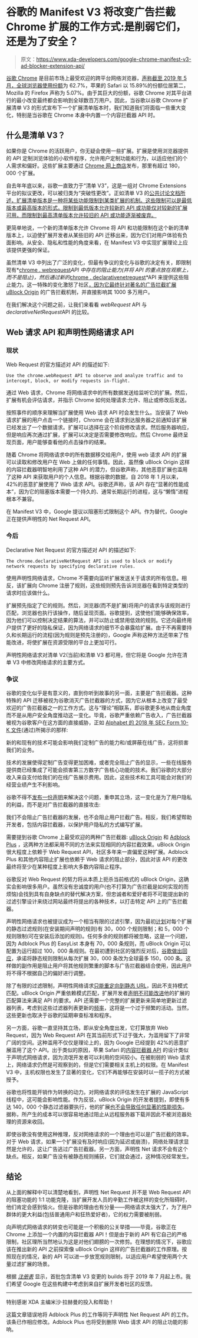 # 谷歌的 Manifest V3 将改变广告拦截 Chrome 扩展的工作方式:是削弱它们，还是为了安全？

> 原文：<https://www.xda-developers.com/google-chrome-manifest-v3-ad-blocker-extension-api/>

[谷歌 Chrome](https://www.xda-developers.com/google-chrome-secure-cookie-controls-anti-fingerprinting-history-manipulation/) 是目前市场上最受欢迎的跨平台网络浏览器，[声称截至 2019 年 5 月，全球浏览器使用份额](http://gs.statcounter.com/browser-market-share)为 62.7%，苹果的 Safari 以 15.89%的份额位居第二，Mozilla 的 Firefox 声称为 5.07%。由于其巨大的份额，谷歌 Chrome 对其平台进行的最小改变最终都会影响到全球数百万用户。因此，当谷歌以谷歌 Chrome 扩展清单 V3 的形式宣布下一个扩展清单版本时，我们知道我们将面临一些重大变化，特别是当谷歌在 Chrome 本身中内置一个内容拦截器 API 时。

## 什么是清单 V3？

如果你是 Chrome 的活跃用户，你无疑会使用一些扩展。扩展是使用浏览器提供的 API 定制浏览体验的小软件程序，允许用户定制功能和行为，以适应他们的个人需求和偏好。这些扩展主要通过 [Chrome 网上商店](http://chrome.google.com/webstore)发布，那里有超过 180，000 个扩展。

自去年年底以来，谷歌一直致力于“清单 V3”，这是一组对 Chrome Extensions 平台的拟议更改，可以被归类为“突破性更改”。正如清单 V3 的[公共讨论文档所述，扩展清单版本是一种将某些功能限制到某类扩展的机制。这些限制可以是最低版本或最高版本的形式。限制到最低版本允许较新的 API 或功能仅对较新的扩展可用，而限制到最高清单版本允许较旧的 API 或功能逐渐被废弃。](https://docs.google.com/document/d/1nPu6Wy4LWR66EFLeYInl3NzzhHzc-qnk4w4PX-0XMw8/edit#)

更简单地说，一个新的清单版本允许 Chrome 将 API 和功能限制在这个新的清单版本上，以迫使扩展开发者从某些旧的 API 迁移出来，因为它们对用户体验有负面影响。从安全、隐私和性能的角度来看，在 Manifest V3 中实现扩展理论上应该提供更强的保证。

虽然清单 V3 中列出了广泛的变化，但最有争议的变化与谷歌的决定有关，即限制现有*[chrome . webrequest](https://developer.chrome.com/extensions/webRequest)*API 中存在的阻止能力(并将 API 的重点放在观察上，而不是阻止)，然后通过新的*[chrome . declarativenetrequest](https://developer.chrome.com/extensions/declarativeNetRequest)*API 来提供这些阻止能力。这一特殊的变化激怒了社区[，因为它最终针对著名的广告拦截扩展](https://bugs.chromium.org/p/chromium/issues/detail?id=896897) [uBlock Origin](https://chrome.google.com/webstore/detail/ublock-origin/cjpalhdlnbpafiamejdnhcphjbkeiagm?hl=en) 的广告拦截机制，并直接影响其 1000 多万用户。

在我们解决这个问题之前，让我们来看看 *webRequest* API 与*declarativeNetRequest*API 的比较。

## Web 请求 API 和声明性网络请求 API

### 现状

Web Request 的官方描述对 API 的描述如下:

```
Use the chrome.webRequest API to observe and analyze traffic and to intercept, block, or modify requests in-flight.
```

通过 Web 请求，Chrome 将网络请求中的所有数据发送给监听它的扩展。然后，扩展有机会评估请求，并指示 Chrome 如何处理请求:允许、阻止或修改后发送。

按照事件的顺序来理解当扩展使用 Web 请求 API 时会发生什么。当安装了 Web 请求扩展的用户点击一个链接时，Chrome 会在请求到达服务器之前通知该扩展已经发出了一个数据请求。扩展可以选择在这个阶段修改请求。然后服务器响应，但是响应再次通过扩展，扩展可以决定是否需要修改响应。然后 Chrome 最终呈现页面，用户能够查看他的点击操作的结果。

随着 Chrome 将网络请求中的所有数据移交给用户，使用 web 请求 API 的扩展可以读取和修改用户在 Web 上做的任何事情。因此，虽然像 uBlock Origin 这样的内容拦截器明智地利用了这种 API 的潜力，但谷歌声称，其他恶意扩展也滥用了这种 API 来获取用户的个人信息。根据谷歌的数据，自 2018 年 1 月以来，42%的恶意扩展使用了 Web 请求 API。谷歌还声称，该 API 存在“显著的性能成本”，因为它的阻塞版本需要一个持久的、通常长期运行的进程，这与“懒惰”进程根本不兼容。

在 Manifest V3 中，Google 提议以阻塞形式限制这个 API。作为替代，Google 正在提供声明性的 Net Request API。

### 今后

Declarative Net Request 的官方描述对 API 的描述如下:

```
The chrome.declarativeNetRequest API is used to block or modify network requests by specifying declarative rules.
```

使用声明性网络请求，Chrome 不需要向监听扩展发送关于请求的所有信息。相反，该扩展向 Chrome 注册了规则，这些规则预先告诉浏览器在看到特定类型的请求时应该做什么。

扩展预先指定了它的规则。然后，浏览器(而不是扩展)将用户的请求与该规则进行匹配，浏览器也执行该操作，随后呈现页面。谷歌提到，这使他们能够确保效率，因为他们可以控制决定结果的算法，并可以防止或禁用低效的规则。它还向最终用户提供了更好的隐私保证，因为网络请求的细节不会暴露给扩展。由于不再需要持久和长期运行的流程(因为规则是预先注册的)，Google 声称这种方法还带来了性能改进，将使扩展在资源受限的平台上更加可行。

声明性网络请求对清单 V2(当前)和清单 V3 都可用，但它将是 Google 允许在清单 V3 中修改网络请求的主要方式。

### 争议

谷歌的变化似乎是有意义的，直到你听到故事的另一面，主要是广告拦截器。这种特殊的 API 迁移被视为谷歌消灭广告拦截器的方式，因为它从根本上改变了最受欢迎的广告拦截器之一的工作方式。这与“理论”相联系，即谷歌更多地从商业角度而不是从用户安全角度推动这一变化。毕竟，谷歌严重依赖广告收入，广告拦截器被视为谷歌客户在这方面的直接威胁，正如 [Alphabet 的 2018 年 SEC Form 10-K 文件](https://www.sec.gov/Archives/edgar/data/1652044/000165204419000004/goog10-kq42018.htm#sA4821B00C1F65450B0EF326C4BE12DCC)(通过)所揭示的那样:

新的和现有的技术可能会影响我们定制广告的能力和/或屏蔽在线广告，这将损害我们的业务。

技术的发展使得定制广告变得更加困难，或者完全阻止广告的显示，一些在线服务提供商已经集成了可能会损害第三方数字广告核心功能的技术。我们谷歌的大部分收入来自支付给我们的在线广告展示费用。因此，这些技术和工具可能会对我们的经营业绩产生不利影响。

谷歌不得不[发布一份声明](https://security.googleblog.com/2019/06/improving-security-and-privacy-for.html)来解决这个问题，重申其立场，这一变化是为了用户隐私的利益，而不是对广告拦截器的直接攻击:

我们不会阻止广告拦截器的发展，也不会阻止用户拦截广告。相反，我们希望帮助开发者，包括内容拦截器，以保护用户隐私的方式编写扩展。

需要提到谷歌 Chrome 上最受欢迎的两种广告拦截器: [uBlock Origin](https://chrome.google.com/webstore/detail/ublock-origin/cjpalhdlnbpafiamejdnhcphjbkeiagm?hl=en) 和 [Adblock Plus](https://chrome.google.com/webstore/detail/adblock-plus-free-ad-bloc/cfhdojbkjhnklbpkdaibdccddilifddb?hl=en) ，这两种方法都采用不同的方法来实现相同的内容拦截效果。uBlock Origin 很大程度上依赖于 Web Request API，社区多年来一直偏爱这种扩展。Adblock Plus 和其他内容阻止扩展也依赖于 Web 请求的阻止部分，因此对该 API 的更改最终将至少在某种程度上影响大多数内容阻止程序。

谷歌反对 Web Request 的努力将从本质上扼杀当前格式的 uBlock Origin，这确实会影响很多用户。虽然没有忠诚度的用户(也不打算为广告拦截是如何实现的而烦恼)会找到具有自身缺点的替代解决方案，但忠诚者和爱好者将不可能提出新的过滤引擎设计来绕过网站最终将提出的各种技术，以打击特定 API 上的广告拦截器。

声明性网络请求也被提议成为一个相当有限的过滤引擎，因为最初[计划](https://developer.chrome.com/extensions/declarativeNetRequest#property-MAX_NUMBER_OF_RULES)对每个扩展的静态过滤规则(在安装期间声明的规则)有 30，000 个规则限制；和 5，000 个规则限制(可在安装后添加的规则)。任何多余的规则都将被忽略，这是一个问题，因为 Adblock Plus 的 EasyList 本身有 70，000 条规则，而 uBlock Origin 可以配置为运行超过 100，000 条规则。在最初遭到社区的强烈反对后，[谷歌做出回应](https://security.googleblog.com/2019/06/improving-security-and-privacy-for.html)，承诺将静态规则限制从每次扩展 30，000 条改为全球最多 150，000 条。这样做的副作用是阻止用户将其他规则繁重的脚本与广告拦截器结合使用，因此用户将不得不根据自己的偏好进行调整。

除了有限的过滤限制，声明性网络请求[只能重定向到静态 URL](https://www.ctrl.blog/entry/removing-webrequest-api.html)，因此不支持模式匹配。uBlock Origin 严重依赖模式匹配，扩展开发者[声明不可能改进](https://twitter.com/gorhill/status/1134127701583904770)他的扩展的匹配算法来满足 API 的要求。API 还需要一个完整的扩展更新来简单地更新过滤器列表，考虑到这些过滤器列表更新的[频率](https://github.com/easylist/easylist/commits/master)，这将是一个过于频繁的活动。当然，这些更新也取决于谷歌的延期审查标准和程序。

另一方面，谷歌一直坚持其立场，即从安全角度出发，它打算放弃 Web Request，因为 Web Request API 在其当前形式下过于强大，为滥用留下了非常广阔的空间。这种滥用不仅仅是理论上的，因为 Google 已经提到 42%的恶意扩展滥用了这个 API。出于类似的原因，苹果 Safari 的[内容拦截器 API](https://developer.apple.com/documentation/safariservices/creating_a_content_blocker) 的设计类似于声明式网络请求，因为流氓开发者可以利用的空间较小。在被削弱的 Web 请求上，网络请求仍然是可观察到的，但是它们需要相关主机上的权限。在 Manifest V3 中，主机权限也发生了显著的变化，它们不再能够在安装时以一揽子的方式被授予。

谷歌也将性能开销作为转换的动力。对网络请求的评估发生在扩展的 JavaScript 线程中，这可能会影响性能。作为反驳，uBlock Origin 的开发者提到，即使有多达 140，000 个静态过滤器要执行，他的扩展[也不会导致任何显著的性能损失](https://twitter.com/gorhill/status/1134127719502045191)。据称，所产生的成本可以很容易地通过阻止从远程服务器下载并因此不被浏览器处理的资源来收回。

即使谷歌没有使用这种推理，反对网络请求的一个理由也可以是广告拦截的效率。对于 Web 请求，如果一个扩展没有及时响应(因为延迟或崩溃)，网络处理请求显然是允许的，这让广告逃过广告拦截器。另一方面，声明性 Net 请求不会有这个缺点。相反，如果广告没有被静态规则捕获，它们就会通过，这种情况经常发生。

## 结论

从上面的解释中可以清楚地看到，声明性 Net Request 并不是 Web Request API 的阻塞功能的 1:1 功能克隆，当扩展开发人员的辛勤工作被这样的变化所阻碍时，他们肯定会感到恼火。但是谷歌的理由也有分量——网络请求太强大了，为了用户群体的更大利益(包括普通用户和狂热爱好者)，它的权力需要被削弱。

向声明式网络请求的转变也可能是一个积极的公关举措——毕竟，谷歌正在 Chrome 上添加一个内置的内容拦截器 API！但是由于新的 API 有它自己的严格限制，社区理所当然地认为这是对他们翅膀的一次修剪。在理想的情况下，谷歌应该在推出新的 API 之前探索像 uBlock Origin 这样的广告拦截器的工作原理。按照现在的情况，新的 API 可以进一步放宽规则限制，以适应用户希望使用两个大量过滤扩展的场景。

根据 *[注册表](https://www.theregister.co.uk/2019/06/21/google_chrome_manifest_v3/)* 显示，首批包含清单 V3 变更的 builds 将于 2019 年 7 月起上市。我们希望 Google 在这些构建中考虑到来自扩展开发者社区的反馈。

* * *

特别感谢 XDA 主编米沙·拉赫曼的投入和帮助！

这篇文章错误地将 Adblock Plus 的工作等同于声明性 Net Request API 的工作。该条已作相应修改。Adblock Plus 也将受到删除 Web 请求 API 的阻止功能的影响。